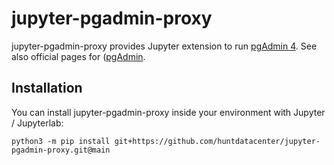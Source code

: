 # jupyter-pgadmin-proxy

jupyter-pgadmin-proxy provides Jupyter extension to run [pgAdmin 4](https://pypi.org/project/pgadmin4/). See also official pages for ([pgAdmin](https://www.pgadmin.org/).

## Installation

You can install jupyter-pgadmin-proxy inside your environment with Jupyter / Jupyterlab:

```
python3 -m pip install git+https://github.com/huntdatacenter/jupyter-pgadmin-proxy.git@main
```
